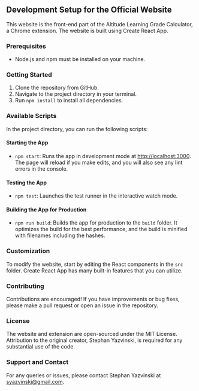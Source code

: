 ## Development Setup for the Official Website

This website is the front-end part of the Altitude Learning Grade Calculator, a Chrome extension. The website is built using Create React App.

### Prerequisites

- Node.js and npm must be installed on your machine.

### Getting Started

1. Clone the repository from GitHub.
2. Navigate to the project directory in your terminal.
3. Run `npm install` to install all dependencies.

### Available Scripts

In the project directory, you can run the following scripts:

#### Starting the App

- `npm start`: Runs the app in development mode at [http://localhost:3000](http://localhost:3000). The page will reload if you make edits, and you will also see any lint errors in the console.

#### Testing the App

- `npm test`: Launches the test runner in the interactive watch mode.

#### Building the App for Production

- `npm run build`: Builds the app for production to the `build` folder. It optimizes the build for the best performance, and the build is minified with filenames including the hashes.

### Customization

To modify the website, start by editing the React components in the `src` folder. Create React App has many built-in features that you can utilize.

### Contributing

Contributions are encouraged! If you have improvements or bug fixes, please make a pull request or open an issue in the repository.

### License

The website and extension are open-sourced under the MIT License. Attribution to the original creator, Stephan Yazvinski, is required for any substantial use of the code.

### Support and Contact

For any queries or issues, please contact Stephan Yazvinski at [syazvinski@gmail.com](mailto:syazvinski@gmail.com).
